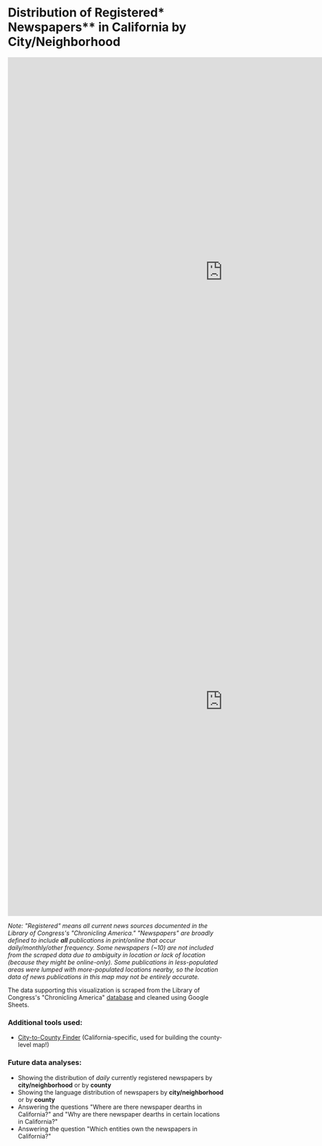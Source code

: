 # Distribution of Registered* Newspapers** in California by City/Neighborhood

<iframe seamless frameborder="0" src="https://public.tableau.com/views/NumberofRegisteredNewspapersperCountyinCA_15982398810650/Dashboard1?:embed=yes&:display_count=yes&:showVizHome=no" width = '1000' height = '1000'></iframe>

<iframe seamless frameborder="0" src="https://public.tableau.com/views/NumberofRegisteredNewspapersperCountyinCA/Dashboard2?:language=en&:display_count=y&:origin=viz_share_link" width = '1000' height = '1000'></iframe> 

_Note: "Registered" means all current news sources documented in the Library of Congress's "Chronicling America." "Newspapers" are broadly defined to include **all** publications in print/online that occur daily/monthly/other frequency. Some newspapers (~10) are not included from the scraped data due to ambiguity in location or lack of location (because they might be online-only). Some publications in less-populated areas were lumped with more-populated locations nearby, so the location data of news publications in this map may  not be entirely accurate._ 

The data supporting this visualization is scraped from the Library of Congress's "Chronicling America" [database](https://chroniclingamerica.loc.gov/search/titles/results/?state=California&county=&city=&year1=1690&year2=2020&terms=&frequency=&language=&ethnicity=&labor=&material_type=&lccn=&rows=9996) and cleaned using Google Sheets.

### Additional tools used:

* [City-to-County Finder](http://statsamerica.org/CityCountyFinder/Default.aspx) (California-specific, used for building the county-level map!)

### Future data analyses:

* Showing the distribution of _daily_ currently registered newspapers by **city/neighborhood** or by **county**
* Showing the language distribution of newspapers by **city/neighborhood** or by **county** 
* Answering the questions "Where are there newspaper dearths in California?" and "Why are there newspaper dearths in certain locations in California?"
* Answering the question "Which entities own the newspapers in California?"
